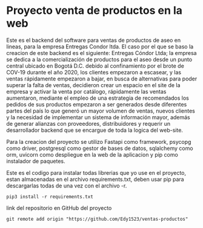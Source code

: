 # Proyecto venta de productos en la web
Este es el backend del software para ventas de productos de aseo en lineas, para la empresa Entregas Condor ltda.
El caso por el que se baso la creacion de este backend es el siguiente:
Entregas Cóndor Ltda; la empresa se dedica a la comercialización de productos para el aseo desde 
un punto central ubicado en Bogotá D.C. debido al confinamiento por el brote de COV-19 durante el año 2020, 
los clientes empezaron a escasear, y las ventas rápidamente empezaron a bajar, en busca de alternativas para poder superar
la falta de ventas, decidieron crear un espacio en el site de la empresa y activar la venta por catálogo, rápidamente las
ventas aumentaron, mediante el empleo de una estrategia de recomendados los pedidos de sus productos empezaron a ser
generados desde diferentes partes del país lo que generó un mayor volumen de ventas, nuevos clientes y la necesidad de
implementar un sistema de información mayor, además de generar alianzas con proveedores, distribuidores y requerir un
desarrollador backend que se encargue de toda la logica del web-site.

Para la creacion del proyecto se utilizo Fastapi como framework, psycopg como driver, postgresql como gestor de bases de datos,
sqlalchemy como orm, uvicorn como despliegue en la web de la aplicacion y pip como instalador de paquetes.

Este es el codigo para instalar todas librerias que yo use en el proyecto, estan almacenadas en el archivo
requirements.txt, deben usar pip para descargarlas todas de una vez con el archivo -r.
```
pip3 install -r requirements.txt
```

link del repositorio en GitHub del proyecto
```
git remote add origin "https://github.com/Edy1523/ventas-productos"
```